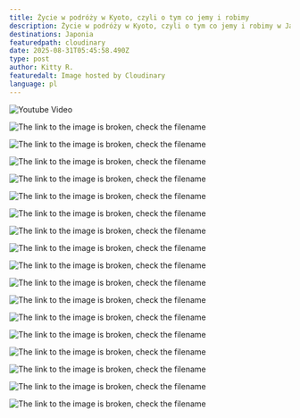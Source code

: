 ```yaml
---
title: Życie w podróży w Kyoto, czyli o tym co jemy i robimy
description: Życie w podróży w Kyoto, czyli o tym co jemy i robimy w Japonii
destinations: Japonia
featuredpath: cloudinary
date: 2025-08-31T05:45:58.490Z
type: post
author: Kitty R.
featuredalt: Image hosted by Cloudinary
language: pl
---
```

<!--StartFragment-->

![Youtube Video](http://img.youtube.com/vi/undefined/0.jpg)

![The link to the image is broken, check the filename](https://res.cloudinary.com/dkdpqgjhi/image/upload/c_scale,w_600/20250513_143307_ufudbo)

![The link to the image is broken, check the filename](https://res.cloudinary.com/dkdpqgjhi/image/upload/c_scale,w_600/20250513_181111_fllapl)

![The link to the image is broken, check the filename](https://res.cloudinary.com/dkdpqgjhi/image/upload/c_scale,w_600/20250513_181058_tz511m)

![The link to the image is broken, check the filename](https://res.cloudinary.com/dkdpqgjhi/image/upload/c_scale,w_600/20250513_153307_ls0hkc)

![The link to the image is broken, check the filename](https://res.cloudinary.com/dkdpqgjhi/image/upload/c_scale,w_600/20250511_170800_n2cmwa)

![The link to the image is broken, check the filename](https://res.cloudinary.com/dkdpqgjhi/image/upload/c_scale,w_600/20250512_100602_kjccxm)

![The link to the image is broken, check the filename](https://res.cloudinary.com/dkdpqgjhi/image/upload/c_scale,w_600/20250511_162141_qqxulg)

![The link to the image is broken, check the filename](https://res.cloudinary.com/dkdpqgjhi/image/upload/c_scale,w_600/20250511_162033_dassvz)

![The link to the image is broken, check the filename](https://res.cloudinary.com/dkdpqgjhi/image/upload/c_scale,w_600/20250511_125659_wk3mld)

![The link to the image is broken, check the filename](https://res.cloudinary.com/dkdpqgjhi/image/upload/c_scale,w_600/20250511_155336_rxcuqs)

![The link to the image is broken, check the filename](https://res.cloudinary.com/dkdpqgjhi/image/upload/c_scale,w_600/20250511_125335_xvl4o5)

![The link to the image is broken, check the filename](https://res.cloudinary.com/dkdpqgjhi/image/upload/c_scale,w_600/20250508_232109_dxohdp)

![The link to the image is broken, check the filename](https://res.cloudinary.com/dkdpqgjhi/image/upload/c_scale,w_600/20250510_142724_glidsy)

![The link to the image is broken, check the filename](https://res.cloudinary.com/dkdpqgjhi/image/upload/c_scale,w_600/20250504_152128_ssyjzm)

![The link to the image is broken, check the filename](https://res.cloudinary.com/dkdpqgjhi/image/upload/c_scale,w_600/20250504_183454_ozkji3)

![The link to the image is broken, check the filename](https://res.cloudinary.com/dkdpqgjhi/image/upload/c_scale,w_600/20250504_211332_omjpta)

![The link to the image is broken, check the filename](https://res.cloudinary.com/dkdpqgjhi/image/upload/c_scale,w_600/20250509_151441_f2aym6)

<!--EndFragment-->
